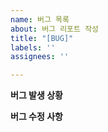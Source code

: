 ```yaml
---
name: 버그 목록
about: 버그 리포트 작성
title: "[BUG]"
labels: ''
assignees: ''

---
```


**버그 발생 상황**

**버그 수정 사항**
